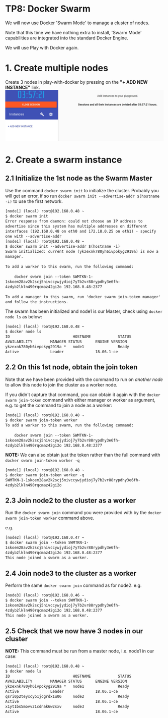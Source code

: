 # TP8: Docker Swarm

We will now use Docker 'Swarm Mode' to manage a cluster of nodes.

Note that this time we have nothing extra to install, 'Swarm Mode' capabilities are integrated into the
standard Docker Engine.

We will use Play with Docker again.

# 1. Create multiple nodes

Create 3 nodes in play-with-docker by pressing on the **"+ ADD NEW INSTANCE"** link.
![](images/playwd1.JPG)

# 2. Create a swarm instance

## 2.1 Initialize the 1st node as the Swarm Master

Use the command ```docker swarm init``` to initialize the cluster.
Probably you will get an error, if so run ```docker swarm init --advertise-addr $(hostname -i)``` to use the first network.

```
[node1] (local) root@192.168.0.48 ~
$ docker swarm init
Error response from daemon: could not choose an IP address to advertise since this system has multiple addresses on different interfaces (192.168.0.48 on eth0 and 172.18.0.25 on eth1) - specify one with --advertise-addr
[node1] (local) root@192.168.0.48 ~
$ docker swarm init --advertise-addr $(hostname -i)
Swarm initialized: current node (ykzexnk780yh6ivpokyg2919a) is now a manager.

To add a worker to this swarm, run the following command:

    docker swarm join --token SWMTKN-1-1skoem28av2k2scj5nivccywjydioj7y7b2vr88rypdhy3e6fh-4zdyb2lkln490rqcmaz42gi2o 192.168.0.48:2377

To add a manager to this swarm, run 'docker swarm join-token manager' and follow the instructions.
```

The swarm has been initialized and node1 is our Master, check using ```docker node ls``` as below:
```
[node1] (local) root@192.168.0.48 ~
$ docker node ls
ID                            HOSTNAME            STATUS              AVAILABILITY        MANAGER STATUS      ENGINE VERSION
ykzexnk780yh6ivpokyg2919a *   node1               Ready               Active              Leader              18.06.1-ce
```

## 2.2 On this 1st node, obtain the join token

Note that we have been provided with the command to run on *another node* to allow this node to join the cluster as a worker node.

If you didn't capture that command, you can obtain it again with the ```docker swarm join-token``` command with either manager or worker as argument, e.g. to get the command to join a node as a worker:
```
[node1] (local) root@192.168.0.48 ~
$ docker swarm join-token worker
To add a worker to this swarm, run the following command:

    docker swarm join --token SWMTKN-1-1skoem28av2k2scj5nivccywjydioj7y7b2vr88rypdhy3e6fh-4zdyb2lkln490rqcmaz42gi2o 192.168.0.48:2377
```

**NOTE:** We can also obtain just the token rather than the full command with ```docker swarm join-token worker -q```
```
[node1] (local) root@192.168.0.48 ~
$ docker swarm join-token worker -q
SWMTKN-1-1skoem28av2k2scj5nivccywjydioj7y7b2vr88rypdhy3e6fh-4zdyb2lkln490rqcmaz42gi2o
```

## 2.3 Join node2 to the cluster as a worker

Run the ```docker swarm join``` command you were provided with by the ```docker swarm join-token worker``` command above.

e.g.
```
[node2] (local) root@192.168.0.47 ~
$ docker swarm join --token SWMTKN-1-1skoem28av2k2scj5nivccywjydioj7y7b2vr88rypdhy3e6fh-4zdyb2lkln490rqcmaz42gi2o 192.168.0.48:2377
This node joined a swarm as a worker.
```

## 2.4 Join node3 to the cluster as a worker

Perform the same ```docker swarm join``` command as for node2.
e.g.
```
[node3] (local) root@192.168.0.46 ~
$ docker swarm join --token SWMTKN-1-1skoem28av2k2scj5nivccywjydioj7y7b2vr88rypdhy3e6fh-4zdyb2lkln490rqcmaz42gi2o 192.168.0.48:2377
This node joined a swarm as a worker.
```

## 2.5 Check that we now have 3 nodes in our cluster

**NOTE:** This command must be run from a master node, i.e. node1 in our case:
```
[node1] (local) root@192.168.0.48 ~
$ docker node ls
ID                            HOSTNAME            STATUS              AVAILABILITY        MANAGER STATUS      ENGINE VERSION
ykzexnk780yh6ivpokyg2919a *   node1               Ready               Active              Leader              18.06.1-ce
qsri0p2teyxcyo1jcgrdx1u06     node2               Ready               Active                                  18.06.1-ce
x1yt1bs5movv21cdnak6w2sxv     node3               Ready               Active                                  18.06.1-ce
```



